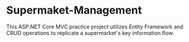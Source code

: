 # Supermaket-Management
This ASP.NET Core MVC practice project utilizes Entity Framework and CRUD operations to replicate a supermarket's key information flow.
